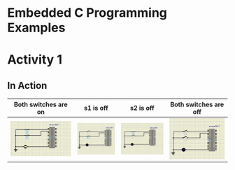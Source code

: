 # Embedded C Programming Examples 

# Activity 1

## In Action


|Both switches are on|s1 is off|s2 is off|Both switches are off|
|:--:|:--:|:--:|:--:|
|![ON](https://github.com/Saijoshitha/LTTS_Embedded_Activity/blob/master/Activity1/SIMULIDE/ledon.png)|![OFF](https://github.com/Saijoshitha/LTTS_Embedded_Activity/blob/master/Activity1/SIMULIDE/ledoffwhens1off.png)|![OFF](https://github.com/Saijoshitha/LTTS_Embedded_Activity/blob/master/Activity1/SIMULIDE/ledoffwhens2off.png)|![OFF](https://github.com/Saijoshitha/LTTS_Embedded_Activity/blob/master/Activity1/SIMULIDE/ledoffwhenbothoff.png)|


